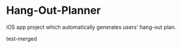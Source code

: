 # Hang-Out-Planner
iOS app project which automatically  generates users' hang-out plan.

test-merged
